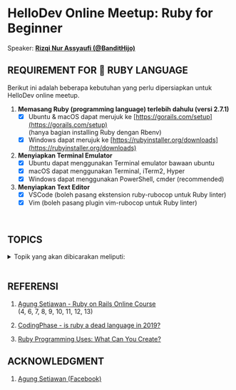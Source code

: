 # HelloDev Online Meetup: Ruby for Beginner

Speaker: [**Rizqi Nur Assyaufi (@BanditHijo)**](https://bandithijo.github.io)

## REQUIREMENT FOR 💎 RUBY LANGUAGE

Berikut ini adalah beberapa kebutuhan yang perlu dipersiapkan untuk HelloDev online meetup.

01. **Memasang Ruby (programming language) terlebih dahulu (versi 2.7.1)**
    - [x] Ubuntu & macOS dapat merujuk ke [https://gorails.com/setup](https://gorails.com/setup)<br>
          (hanya bagian installing Ruby dengan Rbenv)
    - [x] Windows dapat merujuk ke [https://rubyinstaller.org/downloads](https://rubyinstaller.org/downloads)
02. **Menyiapkan Terminal Emulator**
    - [x] Ubuntu dapat menggunakan Terminal emulator bawaan ubuntu
    - [x] macOS dapat menggunakan Terminal, iTerm2, Hyper
    - [x] Windows dapat menggunakan PowerShell, cmder (recommended)
03. **Menyiapkan Text Editor**
    - [x] VSCode (boleh pasang ekstension ruby-rubocop untuk Ruby linter)
    - [x] Vim (boleh pasang plugin vim-rubocop untuk Ruby linter)

<br>

## TOPICS

<details>
  <summary>Topik yang akan dibicarakan meliputi:</summary><br>

01. **Introduction to Ruby Lang**
    - [ ] Kenapa Ruby?
    - [ ] Is Ruby dead programming language?<br>
        - [https://www.similartech.com/technologies/ruby-on-rails](https://www.similartech.com/technologies/ruby-on-rails)
        - [https://www.similartech.com/categories/framework](https://www.similartech.com/categories/framework)
    - [ ] Apa yang baru dari RUby 2.7 [rubyguides.com/2019/12/ruby-2-7-new-features/](https://www.rubyguides.com/2019/12/ruby-2-7-new-features/)
    - [ ] Bagaimana memasang Ruby di sistem?
    - [ ] Bagaimana menulis kode & menjalankannya?<br>
          (dengan Text Editor & IRB: comment, variable, puts, p, & print)
02. **Working with String(a)**
    - [ ] String concatenation
    - [ ] String interpolation
    - [ ] Mengecek method-method yang tersedia untuk string<br>
          (Demokan method yang umum digunakan)
    - [ ] Variable assignment
    - [ ] Escaping character
    - [ ] Common string manipulation with strip & split
03. **Working with String(b)**
    - [ ] Getting input from user
04. **Working with Number**
    - [ ] Order of arithmetic operation
    - [ ] Penjumlahan, Pengurangan, Perkalian, Pembagian, Modulus, etc.
    - [ ] Methods (introduction)
    - [ ] Times
05. **Comparison operators**
    - [ ] Show the common comparison operators & methods for comparison
    - [ ] Boolean
06. **Branching/Condition**
    - [ ] If & Else
    - [ ] Unless
    - [ ] If/Unless for one statement
    - [ ] If, Elsif, & Else
    - [ ] If with multiple condition
    - [ ] If nested/bertingkat
    - [ ] Case
    - [ ] Ternary operators
07. **Collection**
    - [ ] Array
    - [ ] Manipulate the Array<br>
          (join, push, pop, shift, unshift)
    - [ ] Hash
    - [ ] Hash default value
    - [ ] Manipulate the Hash<br>
          (add & delete hash item)
    - [ ] Cara alternatif menulis Array & Hash
08. **Looping**
    - [ ] For
    - [ ] Each
    - [ ] Map
    - [ ] Select
    - [ ] While
09. **Method**
    - [ ] Introduction of method
    - [ ] Return value
    - [ ] Dalam kurung adalah opsional
    - [ ] Perbedaan puts & return value
    - [ ] Proc
    - [ ] Lambda
    - [ ] Default parameter value
    - [ ] Named parameter
    - [ ] Splat

(tambahan)<br>

10. **File IO**
    - [ ] Write file
    - [ ] Append file
    - [ ] Read file
    - [ ] Delete file
11. **Error Handling**
    - [ ] Begin & Rescue
    - [ ] Rescue parameter
    - [ ] Rescue specific
    - [ ] Demo: membuat Log for error
12. **Object Oriented Programming**
    - [ ] Intro OOP & Dasar OOP
    - [ ] Constructor
    - [ ] Instance variable, Class variable, Global variable
    - [ ] Getter & Setter
    - [ ] Reader, Writer, Accessor
    - [ ] Public, Private, Protected
    - [ ] Inheritance
    - [ ] Super
    - [ ] Class method
13. **Module**
    - [ ] Intro to module
    - [ ] Class module
    - [ ] Include
    - [ ] Extend
</details>



<br>

## REFERENSI

1. [Agung Setiawan - Ruby on Rails Online Course](https://idrails.com/)<br>
   (4, 6, 7, 8, 9, 10, 11, 12, 13)

2. [CodingPhase - is ruby a dead language in 2019?](https://youtu.be/vb0lKJmUqlM)

3. [Ruby Programming Uses: What Can You Create?](https://www.rubyguides.com/2019/11/what-can-you-do-with-ruby/)

## ACKNOWLEDGMENT

1. [Agung Setiawan (Facebook)](https://www.facebook.com/agungsetiawanmu)
